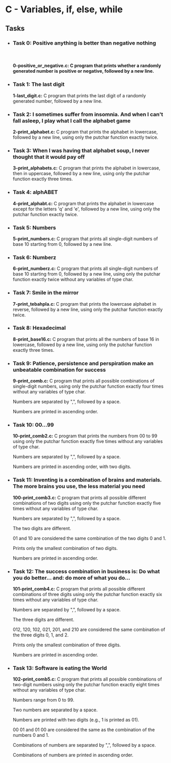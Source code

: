 <h1>C - Variables, if, else, while</h1>
<h2>Tasks</h2>
<ul>
    <li>
        <h3>Task 0: Positive anything is better than negative nothing</h3> <br>
            <h4><b>0-positive_or_negative.c:</b> C program that prints whether a randomly generated number is positive or negative, followed by a new line.</h4>
    </li>
    <li>
        <h3>Task 1: The last digit</h3>
        <p><b>1-last_digit.c:</b> C program that prints the last digit of a randomly generated number, followed by a new line.</p>
    </li>
    <li>
        <h3>Task 2: I sometimes suffer from insomnia. And when I can't fall asleep, I play what I call the alphabet game</h3>
        <p><b>2-print_alphabet.c:</b> C program that prints the alphabet in lowercase, followed by a new line, using only the putchar function exactly twice.</p>
    </li>
    <li>
        <h3>Task 3: When I was having that alphabet soup, I never thought that it would pay off</h3>
        <p><b>3-print_alphabets.c:</b> C program that prints the alphabet in lowercase, then in uppercase, followed by a new line, using only the putchar function exactly three times.</p>
    </li>
    <li>
        <h3>Task 4: alphABET</h3>
        <p><b>4-print_alphabt.c:</b> C program that prints the alphabet in lowercase except for the letters 'q' and 'e', followed by a new line, using only the putchar function exactly twice.</p>
    </li>
    <li>
        <h3>Task 5: Numbers</h3>
        <p><b>5-print_numbers.c:</b> C program that prints all single-digit numbers of base 10 starting from 0, followed by a new line.</p>
    </li>
    <li>
        <h3>Task 6: Numberz</h3>
        <p><b>6-print_numberz.c:</b> C program that prints all single-digit numbers of base 10 starting from 0, followed by a new line, using only the putchar function exactly twice without any variables of type char.</p>
    </li>
    <li>
        <h3>Task 7: Smile in the mirror</h3>
        <p><b>7-print_tebahpla.c:</b> C program that prints the lowercase alphabet in reverse, followed by a new line, using only the putchar function exactly twice.</p>
    </li>
    <li>
        <h3>Task 8: Hexadecimal</h3>
        <p><b>8-print_base16.c:</b> C program that prints all the numbers of base 16 in lowercase, followed by a new line, using only the putchar function exactly three times.</p>
    </li>
    <li>
        <h3>Task 9: Patience, persistence and perspiration make an unbeatable combination for success</h3>
        <p><b>9-print_comb.c:</b> C program that prints all possible combinations of single-digit numbers, using only the putchar function exactly four times without any variables of type char.</p>
        <p>Numbers are separated by ",", followed by a space.</p>
        <p>Numbers are printed in ascending order.</p>
    </li>
    <li>
        <h3>Task 10: 00...99</h3>
        <p><b>10-print_comb2.c:</b> C program that prints the numbers from 00 to 99 using only the putchar function exactly five times without any variables of type char.</p>
        <p>Numbers are separated by ",", followed by a space.</p>
        <p>Numbers are printed in ascending order, with two digits.</p>
    </li>
    <li>
        <h3>Task 11: Inventing is a combination of brains and materials. The more brains you use, the less material you need</h3>
        <p><b>100-print_comb3.c:</b> C program that prints all possible different combinations of two digits using only the putchar function exactly five times without any variables of type char.</p>
        <p>Numbers are separated by ",", followed by a space.</p>
        <p>The two digits are different.</p>
        <p>01 and 10 are considered the same combination of the two digits 0 and 1.</p>
        <p>Prints only the smallest combination of two digits.</p>
        <p>Numbers are printed in ascending order.</p>
    </li>
    <li>
        <h3>Task 12: The success combination in business is: Do what you do better... and: do more of what you do...</h3>
        <p><b>101-print_comb4.c:</b> C program that prints all possible different combinations of three digits using only the putchar function exactly six times without any variables of type char.</p>
        <p>Numbers are separated by ",", followed by a space.</p>
        <p>The three digits are different.</p>
        <p>012, 120, 102, 021, 201, and 210 are considered the same combination of the three digits 0, 1, and 2.</p>
        <p>Prints only the smallest combination of three digits.</p>
        <p>Numbers are printed in ascending order.</p>
    </li>
    <li>
        <h3>Task 13: Software is eating the World</h3>
        <p><b>102-print_comb5.c:</b> C program that prints all possible combinations of two-digit numbers using only the putchar function exactly eight times without any variables of type char.</p>
        <p>Numbers range from 0 to 99.</p>
        <p>Two numbers are separated by a space.</p>
        <p>Numbers are printed with two digits (e.g., 1 is printed as 01).</p>
        <p>00 01 and 01 00 are considered the same as the combination of the numbers 0 and 1.</p>
        <p>Combinations of numbers are separated by ",", followed by a space.</p>
        <p>Combinations of numbers are printed in ascending order.</p>
    </li>
</ul>
